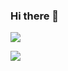 ### Hi there 👋


<img src="https://capsule-render.vercel.app/api?type=wave&color=auto&height=300&section=header&text=Welcome to prk's github %20render&fontSize=70" />


<a href="https://prkportfolio.netlify.app/html/" target="_blank"><img src="https://img.shields.io/badge/뱃지레이블-배경색?style=뱃지모양&logo=&logoColor=로고색상"/></a>









<!--
**6bell8/6bell8** is a ✨ _special_ ✨ repository because its `README.md` (this file) appears on your GitHub profile.


Here are some ideas to get you started:

- 🔭 I’m currently working on ...
- 🌱 I’m currently learning ...
- 👯 I’m looking to collaborate on ...
- 🤔 I’m looking for help with ...
- 💬 Ask me about ...
- 📫 How to reach me: ...
- 😄 Pronouns: ...
- ⚡ Fun fact: ...
-->
